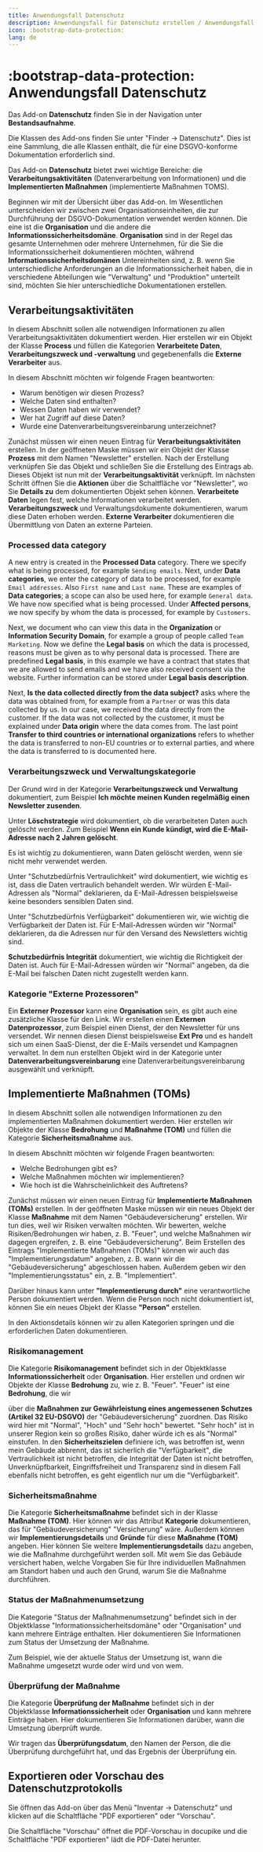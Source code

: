 ```yaml
---
title: Anwendungsfall Datenschutz
description: Anwendungsfall für Datenschutz erstellen / Anwendungsfall für die Datenschutz-Grundverordnung
icon: :bootstrap-data-protection:
lang: de
---
```


# :bootstrap-data-protection: Anwendungsfall Datenschutz

Das Add-on **Datenschutz** finden Sie in der Navigation unter **Bestandsaufnahme**.

Die Klassen des Add-ons finden Sie unter "Finder → Datenschutz". Dies ist eine Sammlung, die alle Klassen enthält, die für eine DSGVO-konforme Dokumentation erforderlich sind.

Das Add-on **Datenschutz** bietet zwei wichtige Bereiche: die **Verarbeitungsaktivitäten** (Datenverarbeitung von Informationen) und die **Implementierten Maßnahmen** (implementierte Maßnahmen TOMS).

Beginnen wir mit der Übersicht über das Add-on. Im Wesentlichen unterscheiden wir zwischen zwei Organisationseinheiten, die zur Durchführung der DSGVO-Dokumentation verwendet werden können. Die eine ist die **Organisation** und die andere die **Informationssicherheitsdomäne**. **Organisation** sind in der Regel das gesamte Unternehmen oder mehrere Unternehmen, für die Sie die Informationssicherheit dokumentieren möchten, während **Informationssicherheitsdomänen** Untereinheiten sind, z. B. wenn Sie unterschiedliche Anforderungen an die Informationssicherheit haben, die in verschiedene Abteilungen wie "Verwaltung" und "Produktion" unterteilt sind, möchten Sie hier unterschiedliche Dokumentationen erstellen.

## Verarbeitungsaktivitäten

In diesem Abschnitt sollen alle notwendigen Informationen zu allen Verarbeitungsaktivitäten dokumentiert werden. Hier erstellen wir ein Objekt der Klasse **Process** und füllen die Kategorien **Verarbeitete Daten**, **Verarbeitungszweck und -verwaltung** und gegebenenfalls die **Externe Verarbeiter** aus.

In diesem Abschnitt möchten wir folgende Fragen beantworten:

- Warum benötigen wir diesen Prozess?
- Welche Daten sind enthalten?
- Wessen Daten haben wir verwendet?
- Wer hat Zugriff auf diese Daten?
- Wurde eine Datenverarbeitungsvereinbarung unterzeichnet?

Zunächst müssen wir einen neuen Eintrag für **Verarbeitungsaktivitäten** erstellen. In der geöffneten Maske müssen wir ein Objekt der Klasse **Prozess** mit dem Namen "Newsletter" erstellen. Nach der Erstellung verknüpfen Sie das Objekt und schließen Sie die Erstellung des Eintrags ab. Dieses Objekt ist nun mit der **Verarbeitungsaktivität** verknüpft. Im nächsten Schritt öffnen Sie die **Aktionen** über die Schaltfläche vor "Newsletter", wo Sie **Details zu** dem dokumentierten Objekt sehen können. **Verarbeitete Daten** legen fest, welche Informationen verarbeitet werden. **Verarbeitungszweck** und Verwaltungsdokumente dokumentieren, warum diese Daten erhoben werden. **Externe Verarbeiter** dokumentieren die Übermittlung von Daten an externe Parteien.

### Processed data category

A new entry is created in the **Processed Data** category. There we specify what is being processed, for example `Sending emails`. Next, under **Data categories**, we enter the category of data to be processed, for example `Email addresses`. Also `First name` and `Last name`.
These are examples of **Data categories**; a scope can also be used here, for example `General data`.
We have now specified what is being processed. Under **Affected persons**, we now specify by whom the data is processed, for example by `Customers`.

Next, we document who can view this data in the **Organization** or **Information Security Domain**, for example a group of people called `Team Marketing`.
Now we define the **Legal basis** on which the data is processed, reasons must be given as to why personal data is processed.
There are predefined **Legal basis**, in this example we have a contract that states that we are allowed to send emails and we have also received consent via the website.
Further information can be stored under **Legal basis description**.

Next, **Is the data collected directly from the data subject?** asks where the data was obtained from, for example from a `Partner` or was this data collected by us. In our case, we received the data directly from the customer.
If the data was not collected by the customer, it must be explained under **Data origin** where the data comes from.
The last point **Transfer to third countries or international organizations** refers to whether the data is transferred to non-EU countries or to external parties, and where the data is transferred to is documented here.

### Verarbeitungszweck und Verwaltungskategorie

Der Grund wird in der Kategorie **Verarbeitungszweck und Verwaltung** dokumentiert, zum Beispiel **Ich möchte meinen Kunden regelmäßig einen Newsletter zusenden**.

Unter **Löschstrategie** wird dokumentiert, ob die verarbeiteten Daten auch gelöscht werden. Zum Beispiel **Wenn ein Kunde kündigt, wird die E-Mail-Adresse nach 2 Jahren gelöscht**.

Es ist wichtig zu dokumentieren, wann Daten gelöscht werden, wenn sie nicht mehr verwendet werden.

Unter "Schutzbedürfnis Vertraulichkeit" wird dokumentiert, wie wichtig es ist, dass die Daten vertraulich behandelt werden. Wir würden E-Mail-Adressen als "Normal" deklarieren, da E-Mail-Adressen beispielsweise keine besonders sensiblen Daten sind.

Unter "Schutzbedürfnis Verfügbarkeit" dokumentieren wir, wie wichtig die Verfügbarkeit der Daten ist. Für E-Mail-Adressen würden wir "Normal" deklarieren, da die Adressen nur für den Versand des Newsletters wichtig sind.

**Schutzbedürfnis Integrität** dokumentiert, wie wichtig die Richtigkeit der Daten ist. Auch für E-Mail-Adressen würden wir "Normal" angeben, da die E-Mail bei falschen Daten nicht zugestellt werden kann.

### Kategorie "Externe Prozessoren"

Ein **Externer Prozessor** kann eine **Organisation** sein, es gibt auch eine zusätzliche Klasse für den Link. Wir erstellen einen **Externen Datenprozessor**, zum Beispiel einen Dienst, der den Newsletter für uns versendet. Wir nennen diesen Dienst beispielsweise **Ext Pro** und es handelt sich um einen SaaS-Dienst, der die E-Mails versendet und Kampagnen verwaltet. In dem nun erstellten Objekt wird in der Kategorie unter **Datenverarbeitungsvereinbarung** eine Datenverarbeitungsvereinbarung ausgewählt und verknüpft.

## Implementierte Maßnahmen (TOMs)

In diesem Abschnitt sollen alle notwendigen Informationen zu den implementierten Maßnahmen dokumentiert werden. Hier erstellen wir Objekte der Klasse **Bedrohung** und **Maßnahme (TOM)** und füllen die Kategorie **Sicherheitsmaßnahme** aus.

In diesem Abschnitt möchten wir folgende Fragen beantworten:

- Welche Bedrohungen gibt es?
- Welche Maßnahmen möchten wir implementieren?
- Wie hoch ist die Wahrscheinlichkeit des Auftretens?

Zunächst müssen wir einen neuen Eintrag für **Implementierte Maßnahmen (TOMs)** erstellen. In der geöffneten Maske müssen wir ein neues Objekt der Klasse **Maßnahme** mit dem Namen "Gebäudeversicherung" erstellen. Wir tun dies, weil wir Risiken verwalten möchten. Wir bewerten, welche Risiken/Bedrohungen wir haben, z. B. "Feuer", und welche Maßnahmen wir dagegen ergreifen, z. B. eine "Gebäudeversicherung". Beim Erstellen des Eintrags "Implementierte Maßnahmen (TOMs)" können wir auch das "Implementierungsdatum" angeben, z. B. wann wir die "Gebäudeversicherung" abgeschlossen haben. Außerdem geben wir den "Implementierungsstatus" ein, z. B. "Implementiert".

Darüber hinaus kann unter **"Implementierung durch"** eine verantwortliche Person dokumentiert werden. Wenn die Person noch nicht dokumentiert ist, können Sie ein neues Objekt der Klasse **"Person"** erstellen.

In den Aktionsdetails können wir zu allen Kategorien springen und die erforderlichen Daten dokumentieren.

### Risikomanagement

Die Kategorie **Risikomanagement** befindet sich in der Objektklasse **Informationssicherheit** oder **Organisation**. Hier erstellen und ordnen wir Objekte der Klasse **Bedrohung** zu, wie z. B. "Feuer". "Feuer" ist eine **Bedrohung**, die wir

über die **Maßnahmen zur Gewährleistung eines angemessenen Schutzes (Artikel 32 EU-DSGVO)** der "Gebäudeversicherung" zuordnen. Das Risiko wird hier mit "Normal", "Hoch" und "Sehr hoch" bewertet. "Sehr hoch" ist in unserer Region kein so großes Risiko, daher würde ich es als "Normal" einstufen. In den **Sicherheitszielen** definiere ich, was betroffen ist, wenn mein Gebäude abbrennt, das ist sicherlich die "Verfügbarkeit", die Vertraulichkeit ist nicht betroffen, die Integrität der Daten ist nicht betroffen, Unverknüpfbarkeit, Eingriffsfreiheit und Transparenz sind in diesem Fall ebenfalls nicht betroffen, es geht eigentlich nur um die "Verfügbarkeit".

### Sicherheitsmaßnahme

Die Kategorie **Sicherheitsmaßnahme** befindet sich in der Klasse **Maßnahme (TOM)**. Hier können wir das Attribut **Kategorie** dokumentieren, das für "Gebäudeversicherung" "Versicherung" wäre. Außerdem können wir **Implementierungsdetails** und **Gründe** für diese **Maßnahme (TOM)** angeben. Hier können Sie weitere **Implementierungsdetails** dazu angeben, wie die Maßnahme durchgeführt werden soll. Mit wem Sie das Gebäude versichert haben, welche Vorgaben Sie für Ihre individuellen Maßnahmen am Standort haben und auch den Grund, warum Sie die Maßnahme durchführen.

### Status der Maßnahmenumsetzung

Die Kategorie "Status der Maßnahmenumsetzung" befindet sich in der Objektklasse "Informationssicherheitsdomäne" oder "Organisation" und kann mehrere Einträge enthalten. Hier dokumentieren Sie Informationen zum Status der Umsetzung der Maßnahme.

Zum Beispiel, wie der aktuelle Status der Umsetzung ist, wann die Maßnahme umgesetzt wurde oder wird und von wem.

### Überprüfung der Maßnahme

Die Kategorie **Überprüfung der Maßnahme** befindet sich in der Objektklasse **Informationssicherheit** oder **Organisation** und kann mehrere Einträge haben. Hier dokumentieren Sie Informationen darüber, wann die Umsetzung überprüft wurde.

Wir tragen das **Überprüfungsdatum**, den Namen der Person, die die Überprüfung durchgeführt hat, und das Ergebnis der Überprüfung ein.

## Exportieren oder Vorschau des Datenschutzprotokolls

Sie öffnen das Add-on über das Menü "Inventar → Datenschutz" und klicken auf die Schaltfläche "PDF exportieren" oder "Vorschau".

Die Schaltfläche "Vorschau" öffnet die PDF-Vorschau in docupike und die Schaltfläche "PDF exportieren" lädt die PDF-Datei herunter.

